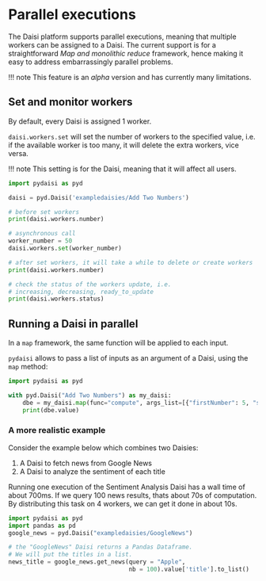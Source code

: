 # Parallel executions

The Daisi platform supports parallel executions, meaning that multiple workers
can be assigned to a Daisi. The current support is for a straightforward *Map and monolithic reduce*
framework, hence making it easy to address embarrassingly parallel problems.

!!! note
    This feature is an *alpha* version and has currently many limitations.

## Set and monitor workers

By default, every Daisi is assigned 1 worker.

`daisi.workers.set` will set the number of workers to the specified value, 
i.e. if the available worker is too many, it will delete the extra workers, vice versa.

!!! note
    This setting is for the Daisi, meaning that it will affect all users.

```python
import pydaisi as pyd

daisi = pyd.Daisi('exampledaisies/Add Two Numbers')

# before set workers
print(daisi.workers.number)

# asynchronous call
worker_number = 50
daisi.workers.set(worker_number)

# after set workers, it will take a while to delete or create workers
print(daisi.workers.number)

# check the status of the workers update, i.e. 
# increasing, decreasing, ready_to_update
print(daisi.workers.status)
```

## Running a Daisi in parallel

In a `map` framework, the same function will be applied to each input.

`pydaisi` allows to pass a list of inputs as an argument of a Daisi, using the `map` method:

```python
import pydaisi as pyd

with pyd.Daisi("Add Two Numbers") as my_daisi:
    dbe = my_daisi.map(func="compute", args_list=[{"firstNumber": 5, "secondNumber": x} for x in range(10)])
    print(dbe.value)
```

### A more realistic example

Consider the example below which combines two Daisies:

1. A Daisi to fetch news from Google News
2. A Daisi to analyze the sentiment of each title

Running one execution of the Sentiment Analysis Daisi has a wall time
of about 700ms.
If we query 100 news results, thats about 70s of computation. By distributing this task
on 4 workers, we can get it done in about 10s.

```python
import pydaisi as pyd
import pandas as pd 
google_news = pyd.Daisi("exampledaisies/GoogleNews")

# the "GoogleNews" Daisi returns a Pandas Dataframe.
# We will put the titles in a list.
news_title = google_news.get_news(query = "Apple", 
                                  nb = 100).value['title'].to_list()
```